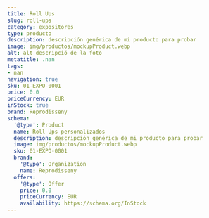 ```yaml
---
title: Roll Ups
slug: roll-ups
category: expositores
type: producto
description: descripción genérica de mi producto para probar
image: img/productos/mockupProduct.webp
alt: alt descripció de la foto
metatitle: .nan
tags:
- nan
navigation: true
sku: 01-EXPO-0001
price: 0.0
priceCurrency: EUR
inStock: true
brand: Reprodisseny
schema:
  '@type': Product
  name: Roll Ups personalizados
  description: descripción genérica de mi producto para probar
  image: img/productos/mockupProduct.webp
  sku: 01-EXPO-0001
  brand:
    '@type': Organization
    name: Reprodisseny
  offers:
    '@type': Offer
    price: 0.0
    priceCurrency: EUR
    availability: https://schema.org/InStock
---
```

